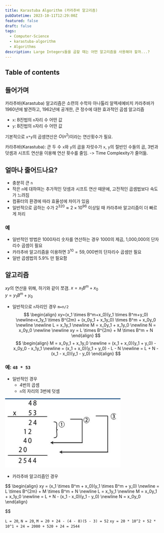 ```yaml
---
title: Karastuba Algorithm (카라추바 알고리즘)
pubDatetime: 2023-10-11T12:29:00Z
featured: false
draft: false
tags:
  - Computer-Science
  - karastuba-algorithm
  - Algorithms
description: Large Integers들을 곱할 때는 어떤 알고리즘을 사용해야 할까...?
---
```


## Table of contents

## 들어가며

카라추바(Karastuba) 알고리즘은 소련의 수학자 아나톨리 알렉세예비치 카라추바가 1960년에 발견하고, 1962년에 공개한, 큰 정수에 대한 효과적인 곱셈 알고리즘

- `x`: B진법의 `n`자리 수 어떤 값
- `y`: B진법의 `n`자리 수 어떤 값

기본적으로 `x*y`의 곱셈연산은 $O(n^2)$이라는 연산횟수가 필요.

카라추바(Karastuba): 큰 두 수 `x`와 `y`의 곱을 자릿수가 `x`, `y`의 절반인 수들의 곱, 3번과 덧셈과 시프트 연산을 이용해 연산 횟수를 줄임. -> Time Complexity가 줄어듦.

## 얼마나 줄어드나요?

- 충분히 큰 `n`
- 작은 `n`에 대하여는 추가적인 덧셈과 시프트 연산 때문에, 고전적인 곱셈법보다 속도가 느려짐
- 컴퓨터의 환경에 따라 효율성에 차이가 있음
- 일반적으로 곱하는 수가 $2^{320} ≈ 2×10^{96}$ 이상일 때 카라추바 알고리즘이 더 빠르게 처리

### 예

- 일반적인 방법은 1000자리 숫자를 연산하는 경우 1000의 제곱, 1,000,000의 단자리수 곱셈이 필요
- 카라추바 알고리즘을 이용하면 $3^{10}=59,000$번의 단자리수 곱셈만 필요
- 일반 곱셈법의 5.9% 만 필요함

## 알고리즘

$xy$의 연산을 위해, 하기와 같이 쪼갬.
$x=x_1B^m+x_0$  
$y=y_1B^m+y_0$

- 일반적으로 `n`자리인 경우 `m=n/2`
  $$
  \begin{align}
  xy=(x_1 \times B^m+x_0)(y_1 \times B^m+y_0)
  \newline=x_1y_1 \times B^{2m} + (x_0y_1 + x_1y_0) \times B^m + x_0y_0
  \newline
  \newline L = x_1y_1
  \newline M = x_0y_1 + x_1y_0
  \newline N = x_0y_0
  \newline
  \newline xy = L \times B^{2m} + M \times B^m + N
  \end{align}
  $$
  $$
  \begin{align}
  M = x_0y_1 + x_1y_0
  \newline = (x_1 + x_0)(y_1 + y_0) - x_0y_0 - x_1y_1
  \newline = (x_1 + x_0)(y_1 + y_0) - L - N
  \newline = L + N - (x_1 - x_0)(y_1 - y_0)
  \end{align}
  $$

### 예: `48 * 53`

- 일반적인 경우
  - 4번의 곱셈
  - `n`의 자리의 3번에 덧셈

![](/src/assets/image/karastuba-algorithm-1697000260795.jpeg)

- 카라추바 알고리즘인 경우

$$
\begin{align}
xy = (x_1 \times B^m + x_0)(y_1 \times B^m + y_0)
\newline = L \times B^{2m} + M \times B^m + N
\newline L = x_1y_1
\newline M = x_0y_1 + x_1y_0
\newline = L + N - (x_1 - x_0)(y_1 - y_0)
\newline N = x_0y_0
\end{align}


$$

`L = 20`, `N = 20`, `M = 20 + 24 - (4 - 8)(5 - 3) = 52`
`xy = 20 * 10^2 + 52 * 10^1 + 24 = 2000 + 520 + 24 = 2544`
